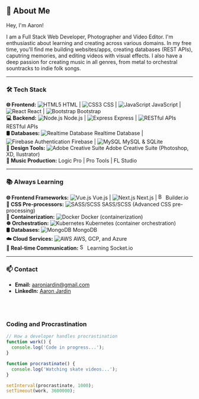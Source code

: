 ## 🌟 About Me

Hey, I'm Aaron!

I am a Full Stack Web Developer, Photographer and Video Editor. I'm enthusiastic about learning and creating across various domains. In my free time, you'll find me building websites/apps, creating databases (REST APIs), caputring memories, and editing videos with visual effects. I also have a deep passion for creating music in all genres, from metal to orchestral sountracks to indie folk songs.

---

<h3>🛠 Tech Stack</h3>

**🌐 Frontend:** 
![HTML5](https://img.icons8.com/color/16/000000/html-5.png) HTML | ![CSS3](https://img.icons8.com/color/16/000000/css3.png) CSS | ![JavaScript](https://img.icons8.com/color/16/000000/javascript.png) JavaScript | ![React](https://img.icons8.com/color/16/000000/react-native.png) React | ![Bootstrap](https://img.icons8.com/color/16/000000/bootstrap.png) Bootstrap <br/>
**💻 Backend:** 
![Node.js](https://img.icons8.com/color/16/000000/nodejs.png) Node.js | ![Express](https://img.icons8.com/ios/16/000000/express-js.png) Express | ![RESTful APIs](https://img.icons8.com/color/16/000000/api-settings.png) RESTful APIs  
**🛢 Databases:** 
![Realtime Database](https://img.icons8.com/color/16/000000/google-firebase-console.png) Realtime Database | ![Firebase Authentication](https://img.icons8.com/color/16/000000/google-firebase-console.png) Firebase  | ![MySQL](https://img.icons8.com/color/16/000000/mysql-logo.png) MySQL & SQLite <br>
**🎨 Design Tools:**
![Adobe Creative Suite](https://img.icons8.com/color/16/000000/adobe-creative-cloud.png) Adobe Creative Suite (Photoshop, XD, Ilustrator)  
**🎸 Music Production:**
Logic Pro |  Pro Tools | FL Studio  

---

<h3>📚 Always Learning</h3>

**🌐 Frontend Frameworks:** ![Vue.js](https://img.icons8.com/color/16/000000/vue-js.png) Vue.js | ![Next.js](https://img.icons8.com/fluency/16/000000/nextjs.png) Next.js | <img src="https://api.iconify.design/logos/builder-io-icon.svg" alt="Builder.io" width="16" height="16"> Builder.io <br>
**🎨 CSS Pre-processors:** ![SASS/SCSS](https://img.icons8.com/color/16/000000/sass.png) SASS/SCSS (Advanced CSS pre-processing)  <br>
**🐳 Containerization:** ![Docker](https://img.icons8.com/color/16/000000/docker.png) Docker (containerization)  
**☸️ Orchestration:** ![Kubernetes](https://img.icons8.com/color/16/000000/kubernetes.png) Kubernetes (container orchestration)  
**🛢 Databases:** ![MongoDB](https://img.icons8.com/color/16/000000/mongodb.png) MongoDB  <br>
**☁️ Cloud Services:** ![AWS](https://img.icons8.com/color/16/000000/amazon-web-services.png) AWS, GCP, and Azure  
**🔌 Real-time Communication:** <img src="https://www.vectorlogo.zone/logos/socketio/socketio-icon.svg" alt="Socket.io" width="16" height="16"> Learning Socket.io

---

<h3>📫 Contact</h3>

- **Email:** [aaronjardin@gmail.com](mailto:aaronjardin@gmail.com)
- **LinkedIn:** [Aaron Jardin](https://www.linkedin.com/in/aaronjardin/)

</br></br>
##### <h3> Coding and Procrastination </h3> 

```javascript
// How a developer handles procrastination
function work() {
  console.log('Code in progress...');
}

function procrastinate() {
  console.log('Watching skate videos...');
}

setInterval(procrastinate, 1000);
setTimeout(work, 3600000);
